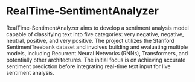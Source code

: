 # RealTime-SentimentAnalyzer

RealTime-SentimentAnalyzer aims to develop a sentiment analysis model capable of classifying text into five categories: very negative, negative, neutral, positive, and very positive. The project utilizes the Stanford SentimentTreebank dataset and involves building and evaluating multiple models, including Recurrent Neural Networks (RNNs), Transformers, and potentially other architectures. The initial focus is on achieving accurate sentiment prediction before integrating real-time text input for live sentiment analysis.
